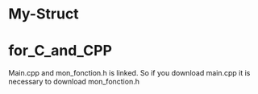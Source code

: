 # My-Struct
# for_C_and_CPP
Main.cpp and mon_fonction.h is linked.
So if you download main.cpp it is necessary to download mon_fonction.h
